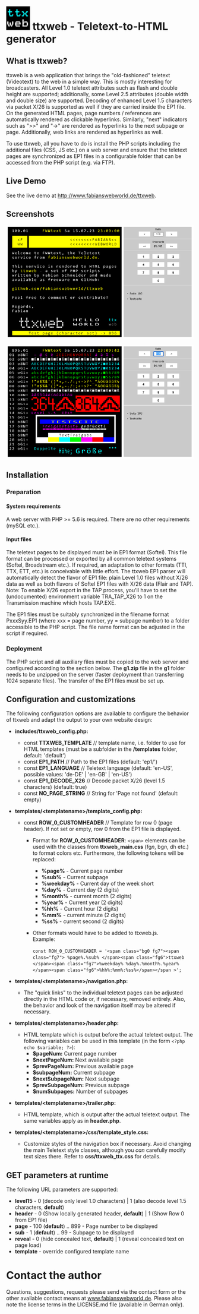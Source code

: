 #  ![Logo](/doc/ttxweb.png "ttxweb Logo") ttxweb - Teletext-to-HTML generator

## What is ttxweb?

ttxweb is a web application that brings the "old-fashioned" teletext (Videotext) to the web in a simple way. This is mostly interesting for broadcasters. All Level 1.0 teletext attributes such as flash and double height are supported; additionally, some Level 2.5 attributes (double width and double size) are supported. Decoding of enhanced Level 1.5 characters via packet X/26 is supported as well if they are carried inside the EP1 file. On the generated HTML pages, page numbers / references are automatically rendered as clickable hyperlinks. Similarly, "next" indicators such as ">>" and "->" are rendered as hyperlinks to the next subpage or page. Additionally, web links are rendered as hyperlinks as well.

To use ttxweb, all you have to do is install the PHP scripts including the additional files (CSS, JS etc.) on a web server and ensure that the teletext pages are synchronized as EP1 files in a configurable folder that can be accessed from the PHP script (e.g. via FTP).

## Live Demo

See the live demo at http://www.fabianswebworld.de/ttxweb.

## Screenshots

![Screenshot - Page 100](/doc/demo_p100.png "Page 100")

![Screenshot - Test page](/doc/demo_p896.png "Test page")

## Installation

### Preparation

#### System requirements

A web server with PHP >= 5.6 is required. There are no other requirements (mySQL etc.).

#### Input files

The teletext pages to be displayed must be in EP1 format (Softel). This file format can be processed or exported by all common teletext systems (Softel, Broadstream etc.). If required, an adaptation to other formats (TTI, TTX, ETT, etc.) is conceivable with little effort. The ttxweb EP1 parser will automatically detect the flavor of EP1 file: plain Level 1.0 files without X/26 data as well as both flavors of Softel EP1 files with X/26 data (Flair and TAP). Note: To enable X/26 export in the TAP process, you'll have to set the (undocumented) environment variable TRA_TAP_X26 to 1 on the Transmission machine which hosts TAP.EXE.

The EP1 files must be suitably synchronized in the filename format PxxxSyy.EP1 (where xxx = page number, yy = subpage number) to a folder accessible to the PHP script. The file name format can be adjusted in the script if required.

### Deployment

The PHP script and all auxiliary files must be copied to the web server and configured according to the section below. The **g1.zip** file in the **g1** folder needs to be unzipped on the server (faster deployment than transferring 1024 separate files). The transfer of the EP1 files must be set up.

## Configuration and customizations

The following configuration options are available to configure the behavior of ttxweb and adapt the output to your own website design:

- **includes/ttxweb_config.php:**
   - const **TTXWEB_TEMPLATE** // template name, i.e. folder to use for HTML templates (must be a subfolder in the **/templates** folder, default: 'default')
   - const **EP1_PATH** // Path to the EP1 files (default: 'ep1/')
   - const **EP1_LANGUAGE** // Teletext language (default: 'en-US', possible values: 'de-DE' | 'en-GB' | 'en-US')
   - const **EP1_DECODE_X26** // Decode packet X/26 (level 1.5 characters) (default: true)
   - const **NO_PAGE_STRING** // String for 'Page not found' (default: empty)
 
- **templates/\<templatename\>/template_config.php:**  
   - const **ROW_0_CUSTOMHEADER** // Template for row 0 (page header). If not set or empty, row 0 from the EP1 file is displayed.
     - Format for **ROW_0_CUSTOMHEADER**:
       `<span>` elements can be used with the classes from **ttxweb_main.css** (fg*n*, bg*n*, dh etc.) to format colors etc. Furthermore, the following tokens will be replaced:
        - **%page%** - Current page number
        - **%sub%** - Current subpage
        - **%weekday%** - Current day of the week short
        - **%day%** - Current day (2 digits)
        - **%month%** - current month (2 digits)
        - **%year%** - Current year (2 digits)
        - **%hh%** - Current hour (2 digits)
        - **%mm%** - current minute (2 digits)
        - **%ss%** - current second (2 digits)
     - Other formats would have to be added to ttxweb.js.  
       Example:
      
       `const ROW_0_CUSTOMHEADER = '<span class="bg0 fg7"><span class="fg7"> %page%.%sub% </span><span class="fg6">ttxweb  </span><span class="fg7">%weekday% %day%.%month%.%year% </span><span class="fg6">%hh%:%mm%:%ss%</span></span >';`

- **templates/\<templatename\>/navigation.php:**  
   - The "quick links" to the individual teletext pages can be adjusted directly in the HTML code or, if necessary, removed entirely. Also, the behavior and look of the navigation itself may be altered if necessary.

- **templates/\<templatename\>/header.php:**
   - HTML template which is output before the actual teletext output. The following variables can be used in this template (in the form `<?php echo $variable; ?>`):
     - **$pageNum:** Current page number
     - **$nextPageNum:** Next available page
     - **$prevPageNum:** Previous available page
     - **$subpageNum:** Current subpage
     - **$nextSubpageNum:** Next subpage
     - **$prevSubpageNum:** Previous subpage
     - **$numSubpages:** Number of subpages

- **templates/\<templatename\>/trailer.php:**
   - HTML template, which is output after the actual teletext output. The same variables apply as in **header.php**.

- **templates/\<templatename\>/css/template_style.css:**
   - Customize styles of the navigation box if necessary. Avoid changing the main Teletext style classes, although you *can* carefully modify text sizes there. Refer to **css/ttxweb_ttx.css** for details.

## GET parameters at runtime

The following URL parameters are supported:

- **level15** - 0 (decode only level 1.0 characters) | 1 (also decode level 1.5 characters, **default**)
- **header** - 0 (Show locally generated header, **default**) | 1 (Show Row 0 from EP1 file)
- **page** - 100 (**default**) .. 899 - Page number to be displayed
- **sub** - 1 (**default**) .. 99 - Subpage to be displayed
- **reveal** - 0 (hide concealed text, **default**) | 1 (reveal concealed text on page load)
- **template** - override configured template name


# Contact the author

Questions, suggestions, requests please send via the contact form or the other available contact means at www.fabianswebworld.de. Please also note the license terms in the LICENSE.md file (available in German only).
